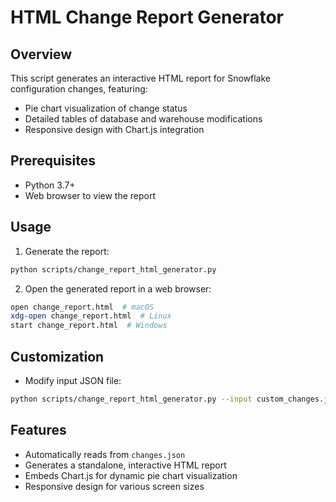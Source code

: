 # HTML Change Report Generator

## Overview
This script generates an interactive HTML report for Snowflake configuration changes, featuring:
- Pie chart visualization of change status
- Detailed tables of database and warehouse modifications
- Responsive design with Chart.js integration

## Prerequisites
- Python 3.7+
- Web browser to view the report

## Usage
1. Generate the report:
```bash
python scripts/change_report_html_generator.py
```

2. Open the generated report in a web browser:
```bash
open change_report.html  # macOS
xdg-open change_report.html  # Linux
start change_report.html  # Windows
```

## Customization
- Modify input JSON file:
```bash
python scripts/change_report_html_generator.py --input custom_changes.json --output custom_report.html
```

## Features
- Automatically reads from `changes.json`
- Generates a standalone, interactive HTML report
- Embeds Chart.js for dynamic pie chart visualization
- Responsive design for various screen sizes
